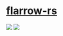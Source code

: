 # [flarrow-rs](https://flarrow-rs.github.io/flarrow-benchmark/)

![](https://raw.githubusercontent.com/flarrow-rs/flarrow/main/bench/benchmark_legend.svg)
![](https://raw.githubusercontent.com/flarrow-rs/flarrow/main/bench/benchmark_results.svg)

